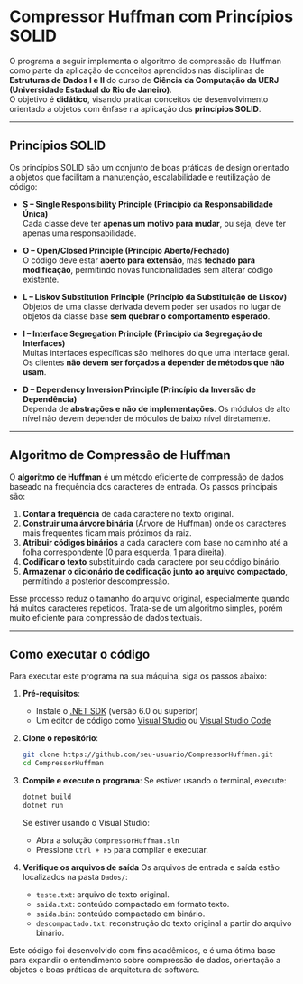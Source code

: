 ﻿# Compressor Huffman com Princípios SOLID

O programa a seguir implementa o algoritmo de compressão de Huffman como parte da aplicação de conceitos aprendidos nas disciplinas de **Estruturas de Dados I e II** do curso de **Ciência da Computação da UERJ (Universidade Estadual do Rio de Janeiro)**.  
O objetivo é **didático**, visando praticar conceitos de desenvolvimento orientado a objetos com ênfase na aplicação dos **princípios SOLID**.

---

## Princípios SOLID

Os princípios SOLID são um conjunto de boas práticas de design orientado a objetos que facilitam a manutenção, escalabilidade e reutilização de código:

- **S – Single Responsibility Principle (Princípio da Responsabilidade Única)**  
  Cada classe deve ter **apenas um motivo para mudar**, ou seja, deve ter apenas uma responsabilidade.

- **O – Open/Closed Principle (Princípio Aberto/Fechado)**  
  O código deve estar **aberto para extensão**, mas **fechado para modificação**, permitindo novas funcionalidades sem alterar código existente.

- **L – Liskov Substitution Principle (Princípio da Substituição de Liskov)**  
  Objetos de uma classe derivada devem poder ser usados no lugar de objetos da classe base **sem quebrar o comportamento esperado**.

- **I – Interface Segregation Principle (Princípio da Segregação de Interfaces)**  
  Muitas interfaces específicas são melhores do que uma interface geral. Os clientes **não devem ser forçados a depender de métodos que não usam**.

- **D – Dependency Inversion Principle (Princípio da Inversão de Dependência)**  
  Dependa de **abstrações e não de implementações**. Os módulos de alto nível não devem depender de módulos de baixo nível diretamente.

---

## Algoritmo de Compressão de Huffman

O **algoritmo de Huffman** é um método eficiente de compressão de dados baseado na frequência dos caracteres de entrada. Os passos principais são:

1. **Contar a frequência** de cada caractere no texto original.
2. **Construir uma árvore binária** (Árvore de Huffman) onde os caracteres mais frequentes ficam mais próximos da raiz.
3. **Atribuir códigos binários** a cada caractere com base no caminho até a folha correspondente (0 para esquerda, 1 para direita).
4. **Codificar o texto** substituindo cada caractere por seu código binário.
5. **Armazenar o dicionário de codificação junto ao arquivo compactado**, permitindo a posterior descompressão.

Esse processo reduz o tamanho do arquivo original, especialmente quando há muitos caracteres repetidos.
Trata-se de um algoritmo simples, porém muito eficiente para compressão de dados textuais.

---

## Como executar o código

Para executar este programa na sua máquina, siga os passos abaixo:

1. **Pré-requisitos**:
	- Instale o [.NET SDK](https://dotnet.microsoft.com/en-us/download) (versão 6.0 ou superior)
	- Um editor de código como [Visual Studio](https://visualstudio.microsoft.com/pt-br/) ou [Visual Studio Code](https://code.visualstudio.com/)

2. **Clone o repositório**:
	```bash
	git clone https://github.com/seu-usuario/CompressorHuffman.git
	cd CompressorHuffman
	```
3. **Compile e execute o programa**:
	Se estiver usando o terminal, execute:
	```bash
	dotnet build
	dotnet run
	```
	Se estiver usando o Visual Studio:
	- Abra a solução `CompressorHuffman.sln`
	- Pressione `Ctrl + F5` para compilar e executar.

4. **Verifique os arquivos de saída**
	Os arquivos de entrada e saída estão localizados na pasta `Dados/`:
	- `teste.txt`: arquivo de texto original.
	- `saida.txt`: conteúdo compactado em formato texto.
	- `saida.bin`: conteúdo compactado em binário.
	- `descompactado.txt`: reconstrução do texto original a partir do arquivo binário.

Este código foi desenvolvido com fins acadêmicos, e é uma ótima base para expandir o entendimento sobre compressão de dados, orientação a objetos e boas práticas de arquitetura de software.